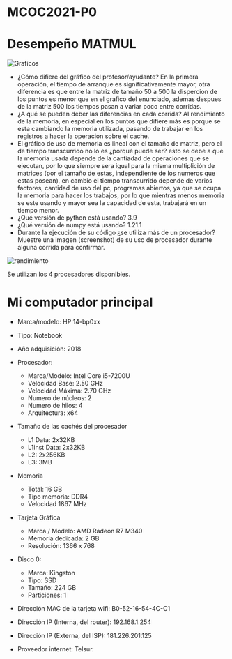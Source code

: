 # MCOC2021-P0

# Desempeño MATMUL

![Graficos](https://user-images.githubusercontent.com/62270417/128526810-e252aaa7-3dab-4414-8a6b-9f5e272022f3.png)

* ¿Cómo difiere del gráfico del profesor/ayudante?
  En la primera operación, el tiempo de arranque es significativamente mayor, otra diferencia es que entre la matriz de tamaño 50 a 500 la dispercion de los puntos es menor que en el grafico del enunciado, ademas despues de la matriz 500 los tiempos pasan a variar poco entre corridas.
* ¿A qué se pueden deber las diferencias en cada corrida?
 Al rendimiento de la memoria, en especial en los puntos que difiere más es porque se esta cambiando la memoria utilizada, pasando de trabajar en los registros a hacer la operacion sobre el cache.
* El gráfico de uso de memoria es lineal con el tamaño de matriz, pero el de tiempo transcurrido no lo es ¿porqué puede ser?
 esto se debe a que la memoria usada depende de la cantiadad de operaciones que se ejecutan, por lo que siempre sera igual para la misma multiplición de matrices (por el tamaño de estas, independiente de los numeros que estas posean), en cambio el tiempo transcurrido depende de varios factores, cantidad de uso del pc, programas abiertos, ya que se ocupa la memoria para hacer los trabajos, por lo que mientras menos memoria se este usando y mayor sea la capacidad de esta, trabajará en un tiempo menor.
* ¿Qué versión de python está usando?
 3.9
* ¿Qué versión de numpy está usando?
 1.21.1
* Durante la ejecución de su código ¿se utiliza más de un procesador? Muestre una imagen (screenshot) de su uso de procesador durante alguna corrida para confirmar. 

![rendimiento](https://user-images.githubusercontent.com/62270417/128532198-ae66b7e1-9a90-44cd-84a6-66894e12ba1f.PNG)

  Se utilizan los 4 procesadores disponibles.

# Mi computador principal

* Marca/modelo: HP 14-bp0xx
* Tipo: Notebook
* Año adquisición: 2018
* Procesador:
  * Marca/Modelo: Intel Core i5-7200U
  * Velocidad Base: 2.50 GHz
  * Velocidad Máxima: 2.70 GHz
  * Numero de núcleos: 2 
  * Numero de hilos: 4
  * Arquitectura: x64
  
* Tamaño de las cachés del procesador
  * L1 Data: 2x32KB
  * L1inst Data: 2x32KB
  * L2: 2x256KB
  * L3: 3MB
  
* Memoria 
  * Total: 16 GB
  * Tipo memoria: DDR4
  * Velocidad 1867 MHz
  
* Tarjeta Gráfica
  * Marca / Modelo: AMD Radeon R7 M340
  * Memoria dedicada: 2 GB
  * Resolución: 1366 x 768

  
* Disco 0: 
  * Marca: Kingston
  * Tipo: SSD
  * Tamaño: 224 GB
  * Particiones: 1

  
* Dirección MAC de la tarjeta wifi: B0-52-16-54-4C-C1
* Dirección IP (Interna, del router): 192.168.1.254
* Dirección IP (Externa, del ISP): 181.226.201.125
* Proveedor internet: Telsur.




